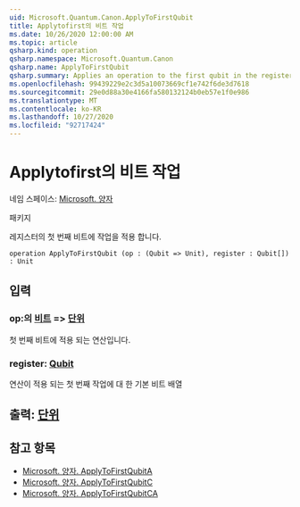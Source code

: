 ```yaml
---
uid: Microsoft.Quantum.Canon.ApplyToFirstQubit
title: Applytofirst의 비트 작업
ms.date: 10/26/2020 12:00:00 AM
ms.topic: article
qsharp.kind: operation
qsharp.namespace: Microsoft.Quantum.Canon
qsharp.name: ApplyToFirstQubit
qsharp.summary: Applies an operation to the first qubit in the register.
ms.openlocfilehash: 99439229e2c3d5a10073669cf1e742f6de3d7618
ms.sourcegitcommit: 29e0d88a30e4166fa580132124b0eb57e1f0e986
ms.translationtype: MT
ms.contentlocale: ko-KR
ms.lasthandoff: 10/27/2020
ms.locfileid: "92717424"
---
```

# <a name="applytofirstqubit-operation"></a>Applytofirst의 비트 작업

네임 스페이스: [Microsoft. 양자](xref:Microsoft.Quantum.Canon)

패키지 [](https://nuget.org/packages/)


레지스터의 첫 번째 비트에 작업을 적용 합니다.

```qsharp
operation ApplyToFirstQubit (op : (Qubit => Unit), register : Qubit[]) : Unit
```


## <a name="input"></a>입력

### <a name="op--qubit--unit"></a>op:의 [비트](xref:microsoft.quantum.lang-ref.qubit) => [단위](xref:microsoft.quantum.lang-ref.unit) 

첫 번째 비트에 적용 되는 연산입니다.


### <a name="register--qubit"></a>register: [Qubit](xref:microsoft.quantum.lang-ref.qubit)

연산이 적용 되는 첫 번째 작업에 대 한 기본 비트 배열



## <a name="output--unit"></a>출력: [단위](xref:microsoft.quantum.lang-ref.unit)



## <a name="see-also"></a>참고 항목

- [Microsoft. 양자. ApplyToFirstQubitA](xref:Microsoft.Quantum.Canon.ApplyToFirstQubitA)
- [Microsoft. 양자. ApplyToFirstQubitC](xref:Microsoft.Quantum.Canon.ApplyToFirstQubitC)
- [Microsoft. 양자. ApplyToFirstQubitCA](xref:Microsoft.Quantum.Canon.ApplyToFirstQubitCA)